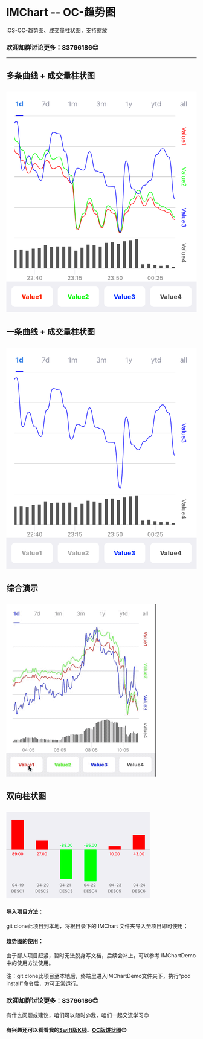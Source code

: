 # IMChart -- OC-趋势图
iOS-OC-趋势图、成交量柱状图，支持缩放
### 欢迎加群讨论更多：83766186😊
---

## 多条曲线 + 成交量柱状图
![多条曲线 + 成交量柱状图](https://github.com/GitHub-Life/IMChart/raw/master/Picture/screen_shot0.png)
---
## 一条曲线 + 成交量柱状图
![一条曲线 + 成交量柱状图](https://github.com/GitHub-Life/IMChart/raw/master/Picture/screen_shot1.png)
---
## 综合演示
![综合演示](https://github.com/GitHub-Life/IMChart/raw/master/Picture/composite_demo.gif)
---
## 双向柱状图
![双向柱状图](https://github.com/GitHub-Life/IMChart/raw/master/Picture/screen_shot2.png)
---
#### 导入项目方法：
git clone此项目到本地，将根目录下的 IMChart 文件夹导入至项目即可使用；
#### 趋势图的使用：
由于鄙人项目赶紧，暂时无法脱身写文档，后续会补上，可以参考 IMChartDemo 中的使用方法使用。

注：git clone此项目至本地后，终端里进入IMChartDemo文件夹下，执行“pod install”命令后，方可正常运行。

### 欢迎加群讨论更多：83766186😊
有什么问题或建议，咱们可以随时@我，咱们一起交流学习😊

#### 有兴趣还可以看看我的[Swift版K线](https://github.com/GitHub-Life/IMKLine)、[OC版饼状图](https://github.com/GitHub-Life/IMPieChart)😊
